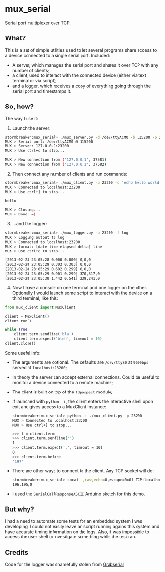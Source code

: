 # mux_serial

Serial port multiplexer over TCP.


## What?

This is a set of simple utilities used to let several programs share access to a device connected to a single serial port.
Included:
* A server, which manages the serial port and shares it over TCP with any number of clients;
* a client, used to interact with the connected device (either via text terminal or via script);
* and a logger, which receives a copy of everything going through the serial port and timestamps it.


## So, how?

The way I use it:

1. Launch the server:
  ```bash
  stormbreaker:mux_serial> ./mux_server.py -d /dev/ttyACM0 -b 115200 -p 23200
  MUX > Serial port: /dev/ttyACM0 @ 115200
  MUX > Server: 127.0.0.1:23200
  MUX > Use ctrl+c to stop...

  MUX > New connection from ('127.0.0.1', 37581)
  MUX > New connection from ('127.0.0.1', 37582)
  ```

2. Then connect any number of clients and run commands:
  ```bash
  stormbreaker:mux_serial> ./mux_client.py -p 23200 -c 'echo hello world'
  MUX > Connected to localhost:23200
  MUX > Use ctrl+] to stop...

  hello
  
  MUX > Closing...
  MUX > Done! =)

  ```

3. ...and the logger:
  ```bash
  stormbreaker:mux_serial> ./mux_logger.py -p 23200 -f log
  MUX > Logging output to log
  MUX > Connected to localhost:23200
  MUX > format: [date time elapsed delta] line
  MUX > Use ctrl+c to stop...

  [2013-02-28 23:05:28 0.000 0.000] 0,0,0
  [2013-02-28 23:05:29 0.303 0.303] 0,0,0
  [2013-02-28 23:05:29 0.602 0.299] 0,0,0
  [2013-02-28 23:05:29 0.901 0.299] 370,317,0
  [2013-02-28 23:05:30 1.442 0.541] 239,241,0
  ```

4. Now I have a console on one terminal and one logger on the other. Optionally I would launch some script to interact with the device on a third terminal, like this:
  ```python
  from mux_client import MuxClient

  client = MuxClient()
  client.run()

  while True:
      client.term.sendline('bla')
      client.term.expect('bleh', timeout = 10)
  client.close()
```

Some useful info:
* The arguments are optional. The defaults are `/dev/ttyS0` at `9600bps` served at `localhost:23200`;

* In theory the server can accept external connections. Could be useful to monitor a device connected to a remote machine;

* The client is built on top of the `fdpexpect` module;

* If launched with `python -i`, the client enters the interactive shell upon exit and gives access to a MuxClient instance:
  ```bash
  stormbreaker:mux_serial> python -i ./mux_client.py -p 23200
  MUX > Connected to localhost:23200
  MUX > Use ctrl+] to stop...

  >>> t = client.term
  >>> client.term.sendline('')
  1
  >>> client.term.expect(',', timeout = 10)
  0
  >>> client.term.before
  '197'
  ```

* There are other ways to connect to the client. Any TCP socket will do:
  ```bash
  stormbreaker:mux_serial> socat -,raw,echo=0,escape=0x0f TCP:localhost:23200
  196,195,0
  ```

* I used the `SerialCallResponseASCII` Arduino sketch for this demo.


## But why?

I had a need to automate some tests for an embedded system I was developing. I could not easily leave an script running agains this system and have accurate timing information on the logs. Also, it was impossible to access the user shell to investigate something while the test ran.


## Credits

Code for the logger was shamefully stolen from [Grabserial](http://elinux.org/Grabserial)


